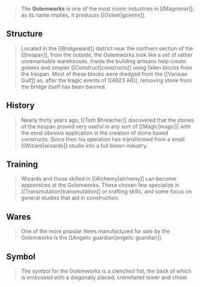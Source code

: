 > The **Golemworks** is one of the most iconic industries in [[Magnimar]]; as its name implies, it produces [[Golem|golems]].



## Structure

> Located in the [[Bridgeward]] district near the northern section of the [[Irespan]], from the outside, the Golemworks look like a set of rather unremarkable warehouses. Inside the building artisans help create golems and simpler [[Construct|constructs]] using fallen blocks from the Irespan. Most of these blocks were dredged from the [[Varisian Gulf]] as, after the tragic events of [[4623 AR]], removing stone from the bridge itself has been banned.


## History

> Nearly thirty years ago, [[Toth Bhreacher]] discovered that the stones of the Irespan proved very useful in any sort of [[Magic|magic]] with the most obvious application in the creation of stone based constructs. Since then his operation has transformed from a small [[Wizard|wizards]] studio into a full blown industry.


## Training

> Wizards and those skilled in [[Alchemy|alchemy]] can become apprentices at the Golemworks. These chosen few specialize in [[Transmutation|transmutation]] or crafting skills, and some focus on general studies that aid in construction.


## Wares

> One of the more popular items manufactured for sale by the Golemworks is the [[Angelic guardian|angelic guardian]].


## Symbol

> The symbol for the Golemworks is a clenched fist, the back of which is embossed with a diagonally placed, crenellated tower and chisel.








